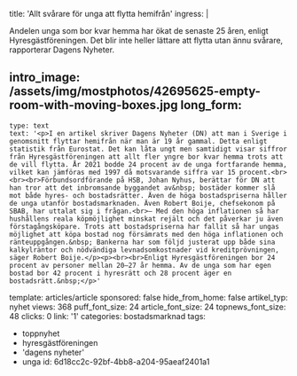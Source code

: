 title: 'Allt svårare för unga att flytta hemifrån'
ingress: |
  <p>Andelen unga som bor kvar hemma har ökat de senaste 25 åren, enligt Hyresgästföreningen. Det blir inte heller lättare att flytta utan ännu svårare, rapporterar Dagens Nyheter.
  </p>
  
intro_image: /assets/img/mostphotos/42695625-empty-room-with-moving-boxes.jpg
long_form:
  -
    type: text
    text: '<p>I en artikel skriver Dagens Nyheter (DN) att man i Sverige i genomsnitt flyttar hemifrån när man är 19 år gammal. Detta enligt statistik från Eurostat. Det kan låta ungt men samtidigt visar siffror från Hyresgästföreningen att allt fler yngre bor kvar hemma trots att de vill flytta. År 2021 bodde 24 procent av de unga fortfarande hemma, vilket kan jämföras med 1997 då motsvarande siffra var 15 procent.<br><br><br>Förbundsordförande på HSB, Johan Nyhus, berättar för DN att han tror att det inbromsande byggandet av&nbsp; bostäder kommer slå mot både hyres- och bostadsrätter. Även de höga bostadspriserna håller de unga utanför bostadsmarknaden. Även Robert Boije, chefsekonom på SBAB, har uttalat sig i frågan.<br>– Med den höga inflationen så har hushållens reala köpmöjlighet minskat rejält och det påverkar ju även förstagångsköpare. Trots att bostadspriserna har fallit så har ungas möjlighet att köpa bostad nog försämrats med den höga inflationen och ränteuppgången.&nbsp; Bankerna har som följd justerat upp både sina kalkylräntor och nödvändiga levnadsomkostnader vid kreditprövningen, säger Robert Boije.</p><p><br><br>Enligt Hyresgästföreningen bor 24 procent av personer mellan 20–27 år hemma. Av de unga som har egen bostad bor 42 procent i hyresrätt och 28 procent äger en bostadsrätt.&nbsp;</p>'
template: articles/article
sponsored: false
hide_from_home: false
artikel_typ: nyhet
views: 368
puff_font_size: 24
article_font_size: 24
topnews_font_size: 48
clicks: 0
link: '1'
categories: bostadsmarknad
tags:
  - toppnyhet
  - hyresgästföreningen
  - 'dagens nyheter'
  - unga
id: 6d18cc2c-92bf-4bb8-a204-95aeaf2401a1
